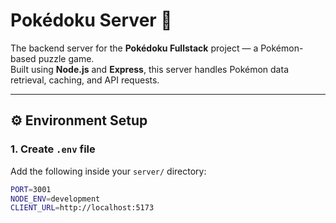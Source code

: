 # Pokédoku Server 🧩

The backend server for the **Pokédoku Fullstack** project — a Pokémon-based puzzle game.  
Built using **Node.js** and **Express**, this server handles Pokémon data retrieval, caching, and API requests.

---

## ⚙️ Environment Setup

### 1. Create `.env` file
Add the following inside your `server/` directory:
```bash
PORT=3001
NODE_ENV=development
CLIENT_URL=http://localhost:5173
